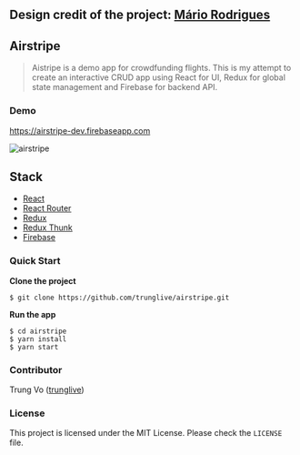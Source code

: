 ## **Design credit of the project: [Mário Rodrigues](https://dribbble.com/shots/4011619-Airstripe-Web-App/attachments/923310)**

## Airstripe

> Aistripe is a demo app for crowdfunding flights. This is my attempt to create an interactive CRUD app using React for UI, Redux for global state management and Firebase for backend API.

### Demo

https://airstripe-dev.firebaseapp.com

![airstripe](airstripe-demo.png)

## Stack

* [React](https://github.com/facebook/react)
* [React Router](https://github.com/ReactTraining/react-router)
* [Redux](https://github.com/reactjs/redux)
* [Redux Thunk](https://github.com/gaearon/redux-thunk)
* [Firebase](https://firebase.google.com/)

### Quick Start

**Clone the project**

```shell
$ git clone https://github.com/trunglive/airstripe.git
```

**Run the app**

```shell
$ cd airstripe
$ yarn install
$ yarn start
```

### Contributor

Trung Vo ([trunglive](https://github.com/trunglive))

### License

This project is licensed under the MIT License. Please check the `LICENSE` file.
